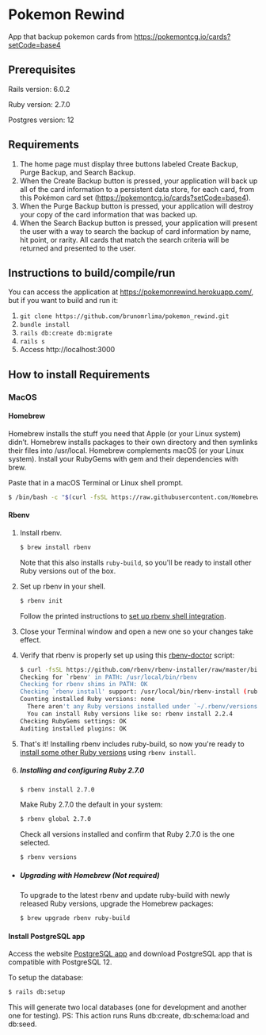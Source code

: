 # Pokemon Rewind

App that backup pokemon cards from https://pokemontcg.io/cards?setCode=base4

## Prerequisites
Rails version: 6.0.2

Ruby version: 2.7.0

Postgres version: 12

## Requirements

1. The home page must display three buttons labeled Create Backup, Purge Backup, and Search Backup.
2. When the Create Backup button is pressed, your application will back up all of the card information to a persistent data store, for each card, from this Pokémon card set (https://pokemontcg.io/cards?setCode=base4).
3. When the Purge Backup button is pressed, your application will destroy your copy of the card information that was backed up.
4. When the Search Backup button is pressed, your application will present the user with a way to search the backup of card information by name, hit point, or rarity. All cards that match the search criteria will be returned and presented to the user.

## Instructions to build/compile/run
You can access the application at https://pokemonrewind.herokuapp.com/, but if you want to build and run it:
1. `git clone https://github.com/brunomrlima/pokemon_rewind.git`
2. `bundle install`
3. `rails db:create db:migrate`
4. `rails s`
5. Access http://localhost:3000 

## How to install Requirements
### MacOS
#### Homebrew
Homebrew installs the stuff you need that Apple (or your Linux system) didn’t.
Homebrew installs packages to their own directory and then symlinks their files into /usr/local.
Homebrew complements macOS (or your Linux system). Install your RubyGems with gem and their dependencies with brew.

Paste that in a macOS Terminal or Linux shell prompt.
```bash
$ /bin/bash -c "$(curl -fsSL https://raw.githubusercontent.com/Homebrew/install/master/install.sh)"
```

#### Rbenv

1. Install rbenv.

    ~~~ sh
    $ brew install rbenv
    ~~~

   Note that this also installs `ruby-build`, so you'll be ready to
   install other Ruby versions out of the box.

2. Set up rbenv in your shell.

    ~~~ sh
    $ rbenv init
    ~~~

   Follow the printed instructions to [set up rbenv shell integration](#how-rbenv-hooks-into-your-shell).

3. Close your Terminal window and open a new one so your changes take
   effect.

4. Verify that rbenv is properly set up using this
   [rbenv-doctor](https://github.com/rbenv/rbenv-installer/blob/master/bin/rbenv-doctor) script:

    ~~~ sh
    $ curl -fsSL https://github.com/rbenv/rbenv-installer/raw/master/bin/rbenv-doctor | bash
    Checking for `rbenv' in PATH: /usr/local/bin/rbenv
    Checking for rbenv shims in PATH: OK
    Checking `rbenv install' support: /usr/local/bin/rbenv-install (ruby-build 20170523)
    Counting installed Ruby versions: none
      There aren't any Ruby versions installed under `~/.rbenv/versions'.
      You can install Ruby versions like so: rbenv install 2.2.4
    Checking RubyGems settings: OK
    Auditing installed plugins: OK
    ~~~

5. That's it! Installing rbenv includes ruby-build, so now you're ready to
   [install some other Ruby versions](#installing-ruby-versions) using
   `rbenv install`.
   
6. ##### Installing and configuring Ruby 2.7.0
   ```bash
   $ rbenv install 2.7.0
   ```
   Make Ruby 2.7.0 the default in your system:
   ```bash
   $ rbenv global 2.7.0
   ```
   Check all versions installed and confirm that Ruby 2.7.0 is the one selected.
   ```bash
   $ rbenv versions
   ``` 
   

   
* ##### Upgrading with Homebrew (Not required)
   
   To upgrade to the latest rbenv and update ruby-build with newly released
   Ruby versions, upgrade the Homebrew packages:
   
   ~~~ sh
   $ brew upgrade rbenv ruby-build
   ~~~


#### Install PostgreSQL app

Access the website [PostgreSQL app](https://postgresapp.com/) and download PostgreSQL app that is compatible with PostgreSQL 12.

To setup the database:

```bash
$ rails db:setup
```

This will generate two local databases (one for development and another one for testing).
PS: This action runs Runs db:create, db:schema:load and db:seed.
